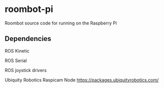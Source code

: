 # roombot-pi
Roombot source code for running on the Raspberry Pi

## Dependencies

ROS Kinetic

ROS Serial

ROS joystick drivers

Ubiquity Robotics Raspicam Node https://packages.ubiquityrobotics.com/
